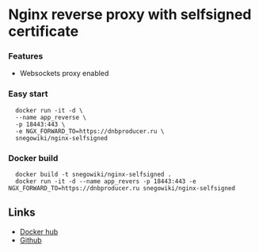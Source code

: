 
# Nginx reverse proxy with selfsigned certificate
### Features

 - Websockets proxy enabled

### Easy start

      docker run -it -d \
      --name app_reverse \
      -p 18443:443 \
      -e NGX_FORWARD_TO=https://dnbproducer.ru \
      snegowiki/nginx-selfsigned

### Docker build
      docker build -t snegowiki/nginx-selfsigned .
      docker run -it -d --name app_revers -p 18443:443 -e NGX_FORWARD_TO=https://dnbproducer.ru snegowiki/nginx-selfsigned

## Links
 - [Docker hub](https://hub.docker.com/r/snegowiki/nginx-selfsigned) 
 - [Github](https://github.com/snegodick/nginx-selfsigned)
